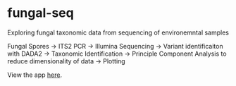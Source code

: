 # fungal-seq
Exploring fungal taxonomic data from sequencing of environemntal samples

Fungal Spores -> ITS2 PCR -> Illumina Sequencing -> Variant identificaiton with DADA2 -> Taxonomic Identification -> Principle Component Analysis to reduce dimensionality of data -> Plotting

View the app [here](https://ryantaylor.shinyapps.io/fungal-seq/).